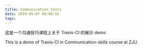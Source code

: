 ```yaml
---
title: Communication_test1
date: 2019-05-07 00:08:55
tags:
---
```


这是一个沟通技巧课程上关于 Travis-CI 的展示 demo

<!-- more -->

This is a demo of Travis-CI in Communication-skills course at ZJU.
